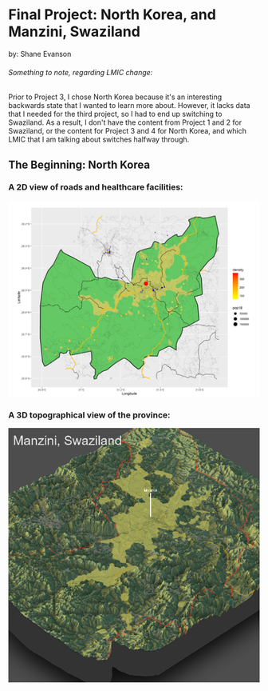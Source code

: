 # Final Project: North Korea, and Manzini, Swaziland

by: Shane Evanson

###### Something to note, regarding LMIC change:
Prior to Project 3, I chose North Korea because it's an interesting backwards state that I wanted to learn more about. However, it lacks data that I needed for the third project, so I had to end up switching to Swaziland. As a result, I don't have the content from Project 1 and 2 for Swaziland, or the content for Project 3 and 4 for North Korea, and which LMIC that I am talking about switches halfway through. 

## The Beginning: North Korea

### 






### A 2D view of roads and healthcare facilities:

![](hcfs_2d_plot.png)

### A 3D topographical view of the province:

![](3d_plot.png)

